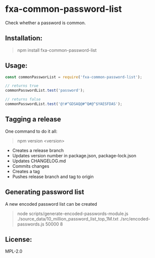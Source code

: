 # fxa-common-password-list

Check whether a password is common.

## Installation:
> npm install fxa-common-password-list

## Usage:
```js
const commonPassworList = require('fxa-common-password-list');

// returns true
commonPasswordList.test('password');

// returns false
commonPasswordList.test('@!#^GDSAQ@#^Q#@^$YAESFDAS');
```

## Tagging a release

One command to do it all:

> npm version &lt;version&gt;

* Creates a release branch
* Updates version number in package.json, package-lock.json
* Updates CHANGELOG.md
* Commits changes
* Creates a tag
* Pushes release branch and tag to origin

## Generating password list
A new encoded password list can be created
> node scripts/generate-encoded-passwords-module.js ./source_data/10_million_password_list_top_1M.txt ./src/encoded-passwords.js 50000 8

## License:
MPL-2.0

